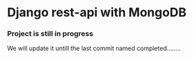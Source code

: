 # Django rest-api with MongoDB
### Project is still in progress
We will update it untill the last commit named completed........
